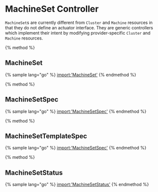 # MachineSet Controller

`MachineSet`s are currently different from `Cluster` and `Machine` resources in
that they do not define an actuator interface. They are generic controllers
which implement their intent by modifying provider-specific `Cluster` and 
`Machine` resources.

{% method %}
## MachineSet

{% sample lang="go" %}
[import:'MachineSet'](../../../pkg/apis/cluster/v1alpha1/machineset_types.go)
{% endmethod %}

{% method %}
## MachineSetSpec

{% sample lang="go" %}
[import:'MachineSetSpec'](../../../pkg/apis/cluster/v1alpha1/machineset_types.go)
{% endmethod %}

{% method %}
## MachineSetTemplateSpec

{% sample lang="go" %}
[import:'MachineSetSpec'](../../../pkg/apis/cluster/v1alpha1/machineset_types.go)
{% endmethod %}

{% method %}
## MachineSetStatus

{% sample lang="go" %}
[import:'MachineSetStatus'](../../../pkg/apis/cluster/v1alpha1/machineset_types.go)
{% endmethod %}
